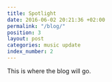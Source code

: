 ```yaml
---
title: Spotlight
date: 2016-06-02 20:21:36 +02:00
permalink: "/blog/"
position: 3
layout: post
categories: music update
index_number: 2
---
```


This is where the blog will go.

